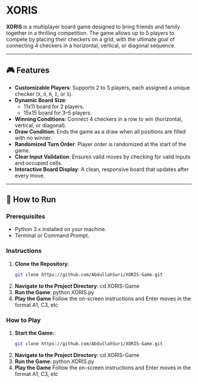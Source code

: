 # XORIS

**XORIS** is a multiplayer board game designed to bring friends and family together in a thrilling competition. The game allows up to 5 players to compete by placing their checkers on a grid, with the ultimate goal of connecting 4 checkers in a horizontal, vertical, or diagonal sequence.

---

## 🎮 Features

- **Customizable Players**: Supports 2 to 5 players, each assigned a unique checker (`X`, `O`, `R`, `I`, or `S`).
- **Dynamic Board Size**:
  - 11x11 board for 2 players.
  - 15x15 board for 3–5 players.
- **Winning Conditions**: Connect 4 checkers in a row to win (horizontal, vertical, or diagonal).
- **Draw Condition**: Ends the game as a draw when all positions are filled with no winner.
- **Randomized Turn Order**: Player order is randomized at the start of the game.
- **Clear Input Validation**: Ensures valid moves by checking for valid inputs and occupied cells.
- **Interactive Board Display**: A clean, responsive board that updates after every move.

---

## 🚀 How to Run

### Prerequisites
- Python 3.x installed on your machine.
- Terminal or Command Prompt.

### Instructions
1. **Clone the Repository**:
   ```bash
   git clone https://github.com/AbdullahSuri/XORIS-Game.git
2. **Navigate to the Project Directory**:
   cd XORIS-Game
3. **Run the Game**:
   python XORIS.py
4. **Play the Game**
   Follow the on-screen instructions and Enter moves in the format A1, C3, etc

### How to Play
1. **Start the Game:**:
   ```bash
   git clone https://github.com/AbdullahSuri/XORIS-Game.git
2. **Navigate to the Project Directory**:
   cd XORIS-Game
3. **Run the Game**:
   python XORIS.py
4. **Play the Game**
   Follow the on-screen instructions and Enter moves in the format A1, C3, etc
   
   

